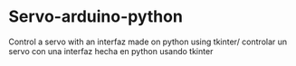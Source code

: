 # Servo-arduino-python
 Control a servo with an interfaz made on python using tkinter/ controlar un servo con una interfaz hecha en python usando tkinter

